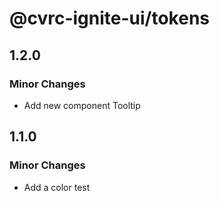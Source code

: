 # @cvrc-ignite-ui/tokens

## 1.2.0

### Minor Changes

- Add new component Tooltip

## 1.1.0

### Minor Changes

- Add a color test
